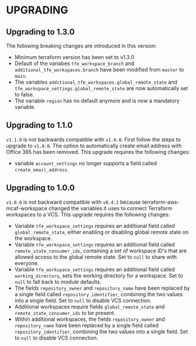 # UPGRADING

## Upgrading to 1.3.0

The following breaking changes are introduced in this version:

- Minimum terraform version has been set to v1.3.0
- Default of the variabes `tfe_workspace_branch` and `additional_tfe_workspaces.branch` have been modified from `master` to `main`.
- The variables `additional_tfe_workspaces.global_remote_state` and `tfe_workspace_settings.global_remote_state` are now automatically set to false.
- The variable `region` has no default anymore and is now a mandatory variable.

## Upgrading to 1.1.0

`v1.1.0` is not backwards compatible with `v1.0.0`. First follow the steps to upgrade to `v1.0.0`. The option to automatically create email address with Office 365 has been removed. This upgrade requires the following changes:

- variable `account_settings` no longer supports a field called `create_email_address`.

## Upgrading to 1.0.0

`v1.0.0` is not backward compatible with `v0.4.1` because terraform-aws-mcaf-workspace changed the variables it uses to connect Terraform workspaces to a VCS. This upgrade requires the following changes:

- Variable `tfe_workspace_settings` requires an additional field called `global_remote_state`, either enabling or disabling global remote state on the workspace.
- Variable `tfe_workspace_settings` requires an additional field called `remote_state_consumer_ids`, containing a set of workspace ID's that are allowed access to the global remote state. Set to `null` to share with everyone.
- Variable `tfe_workspace_settings` requires an additional field called `working_directory`, sets the working directory for a workspace. Set to `null` to fall back to module defaults.
- The fields `repository_owner` and `repository_name` have been replaced by a single field called `repository_identifier`, combining the two values into a single field. Set to `null` to disable VCS connection.
- Additional workspaces require fields `global_remote_state` and `remote_state_consumer_ids` to be present.
- Within additional workspaces, the fields `repository_owner` and `repository_name` have been replaced by a single field called `repository_identifier`, combining the two values into a single field. Set to `null` to disable VCS connection.
